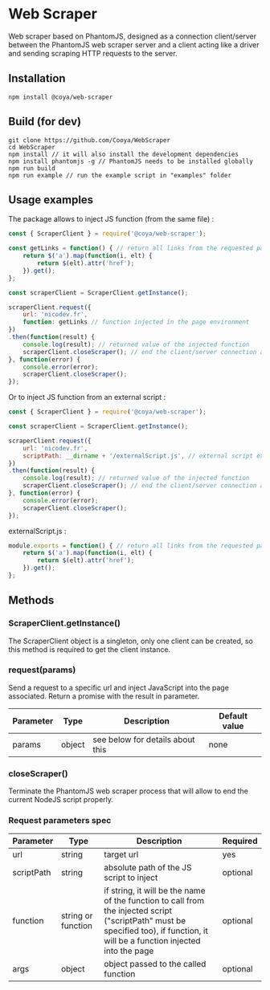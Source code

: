 # Web Scraper

Web scraper based on PhantomJS, designed as a connection client/server between the PhantomJS web scraper server and a client acting like a driver and sending scraping HTTP requests to the server.

## Installation
```
npm install @coya/web-scraper
```

## Build (for dev)
```
git clone https://github.com/Cooya/WebScraper
cd WebScraper
npm install // it will also install the development dependencies
npm install phantomjs -g // PhantomJS needs to be installed globally
npm run build
npm run example // run the example script in "examples" folder
```

## Usage examples
The package allows to inject JS function (from the same file) :
```javascript
const { ScraperClient } = require('@coya/web-scraper');

const getLinks = function() { // return all links from the requested page
    return $('a').map(function(i, elt) {
        return $(elt).attr('href');
    }).get();
};

const scraperClient = ScraperClient.getInstance();

scraperClient.request({
    url: 'nicodev.fr',
    function: getLinks // function injected in the page environment
})
.then(function(result) {
    console.log(result); // returned value of the injected function
    scraperClient.closeScraper(); // end the client/server connection and kill the web scraper subprocess
}, function(error) {
    console.error(error);
    scraperClient.closeScraper();
});
```

Or to inject JS function from an external script :
```javascript
const { ScraperClient } = require('@coya/web-scraper');

const scraperClient = ScraperClient.getInstance();

scraperClient.request({
    url: 'nicodev.fr',
    scriptPath: __dirname + '/externalScript.js', // external script exporting the function to be injected
})
.then(function(result) {
    console.log(result); // returned value of the injected function
    scraperClient.closeScraper(); // end the client/server connection and kill the web scraper subprocess
}, function(error) {
    console.error(error);
    scraperClient.closeScraper();
});
```
externalScript.js :
```javascript
module.exports = function() { // return all links from the requested page
    return $('a').map(function(i, elt) {
        return $(elt).attr('href');
    }).get();
};
```

## Methods

### ScraperClient.getInstance()

The ScraperClient object is a singleton, only one client can be created, so this method is required to get the client instance.

### request(params)

Send a request to a specific url and inject JavaScript into the page associated. Return a promise with the result in parameter.

Parameter | Type    | Description | Default value
--------  | ---     | --- | ---
params  | object | see below for details about this | none

### closeScraper()

Terminate the PhantomJS web scraper process that will allow to end the current NodeJS script properly.

### Request parameters spec

Parameter | Type    | Description | Required
--------  | ---     | --- | ---
url  | string | target url | yes
scriptPath | string | absolute path of the JS script to inject | optional
function | string or function | if string, it will be the name of the function to call from the injected script ("scriptPath" must be specified too), if function, it will be a function injected into the page | optional
args | object | object passed to the called function | optional
